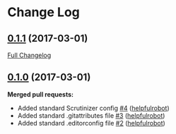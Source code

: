 # Change Log

## [0.1.1](https://github.com/webbuilders-group/silverstripe-limitedrelationsgridfield/tree/0.1.1) (2017-03-01)
[Full Changelog](https://github.com/webbuilders-group/silverstripe-limitedrelationsgridfield/compare/0.1.0...0.1.1)

## [0.1.0](https://github.com/webbuilders-group/silverstripe-limitedrelationsgridfield/tree/0.1.0) (2017-03-01)
**Merged pull requests:**

- Added standard Scrutinizer config [\#4](https://github.com/webbuilders-group/silverstripe-limitedrelationsgridfield/pull/4) ([helpfulrobot](https://github.com/helpfulrobot))
- Added standard .gitattributes file [\#3](https://github.com/webbuilders-group/silverstripe-limitedrelationsgridfield/pull/3) ([helpfulrobot](https://github.com/helpfulrobot))
- Added standard .editorconfig file [\#2](https://github.com/webbuilders-group/silverstripe-limitedrelationsgridfield/pull/2) ([helpfulrobot](https://github.com/helpfulrobot))
